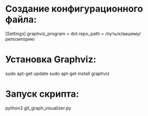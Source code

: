 # Создание конфигурационного файла:
[Settings]
graphviz_program = dot
repo_path = /путь/к/вашему/репозиторию

# Установка Graphviz:
sudo apt-get update
sudo apt-get install graphviz

# Запуск скрипта:
python3 git_graph_visualizer.py
